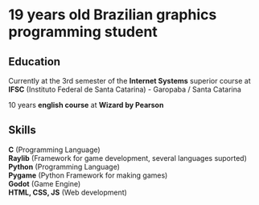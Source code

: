 # 19 years old Brazilian graphics programming student  

## Education  

Currently at the 3rd semester of the **Internet Systems** superior course at **IFSC** (Instituto Federal de Santa Catarina) - Garopaba / Santa Catarina    

10 years **english course** at **Wizard by Pearson**    

## Skills  

**C** (Programming Language)  
**Raylib** (Framework for game development, several languages suported)  
**Python** (Programming Language)  
**Pygame** (Python Framework for making games)  
**Godot** (Game Engine)  
**HTML, CSS, JS** (Web development)  
